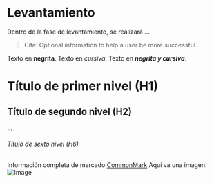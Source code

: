 # Levantamiento
Dentro de la fase de levantamiento, se realizará ...
> Cita:
> Optional information to help a user be more successful.

Texto en **negrita**.  Texto en *cursiva*.  Texto en ***negrita y cursiva***.

# Título de primer nivel (H1)
## Título de segundo nivel (H2)
...
###### Título de sexto nivel (H6)

<!--- Comentario --->

Información completa de marcado [CommonMark](https://commonmark.org/)
Aquí va una imagen:
![Image](https://c1.scryfall.com/file/scryfall-cards/normal/front/7/9/79883468-a37c-4894-8d05-6a4d150b7d59.jpg?1592515934)
